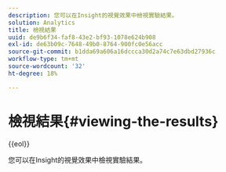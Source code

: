 ```yaml
---
description: 您可以在Insight的視覺效果中檢視實驗結果。
solution: Analytics
title: 檢視結果
uuid: de9b6f34-faf8-43e2-bf93-1078e624b908
exl-id: de63b09c-7648-49b0-8764-900fc0e56acc
source-git-commit: b1dda69a606a16dccca30d2a74c7e63dbd27936c
workflow-type: tm+mt
source-wordcount: '32'
ht-degree: 18%

---
```


# 檢視結果{#viewing-the-results}

{{eol}}

您可以在Insight的視覺效果中檢視實驗結果。
